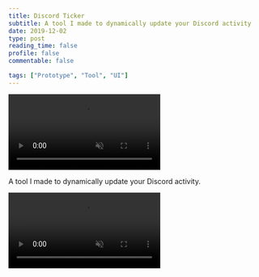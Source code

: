```yaml
---
title: Discord Ticker
subtitle: A tool I made to dynamically update your Discord activity
date: 2019-12-02
type: post
reading_time: false
profile: false
commentable: false

tags: ["Prototype", "Tool", "UI"]
---
```


<div class="video_thing">
    <video muted autoplay="" name="media" loop=""><source src="https://thumbs.gfycat.com/ClassicCavernousElephantbeetle-mobile.mp4" type="video/mp4"></video>
</div>

<p> A tool I made to dynamically update your Discord activity.
</p>

<!--more-->

<div class="video_thing">
    <video muted autoplay="" name="media" loop=""><source src="https://thumbs.gfycat.com/LightheartedSneakyAmurratsnake-mobile.mp4" type="video/mp4"></video>
</div>
